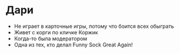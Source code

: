 # Дари

* Не играет в карточные игры, потому что боится всех обыграть
* Живет с корги по кличке Коржик
* Когда-то была модератором
* Одна из тех, кто делал Funny Sock Great Again!
